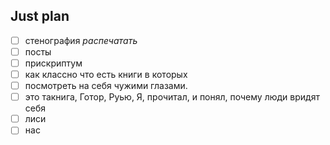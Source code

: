 ## Just plan
- [ ] стенография *распечатать*
- [ ] посты
- [ ] прискриптум
- [ ] как классно что есть книги в которых 
- [ ] посмотреть на себя чужими глазами.
- [ ] это такнига, Готор, Руью, Я, прочитал, и понял, почему люди вридят себя
- [ ] лиси
- [ ] нас
